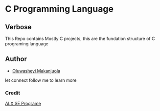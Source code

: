 # C Programming Language
## Verbose
<p>This Repo contains Mostly C projects, this are the fundation structure of C programing language</p>

## Author
- [Oluwasheyi Makanjuola](https://github.com/Mxcoded)

let connect follow me to learn more

### Credit
[ALX SE Programe](https://www.alxafrica.com/)

